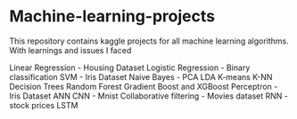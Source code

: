 # Machine-learning-projects
This repository contains kaggle projects for all machine learning algorithms. With learnings and issues I faced

Linear Regression - Housing Dataset
Logistic Regression - Binary classification
SVM - Iris Dataset
Naive Bayes - 
PCA
LDA
K-means
K-NN
Decision Trees
Random Forest
Gradient Boost and XGBoost
Perceptron - Iris Dataset
ANN
CNN - Mnist
Collaborative filtering - Movies dataset
RNN - stock prices
LSTM


